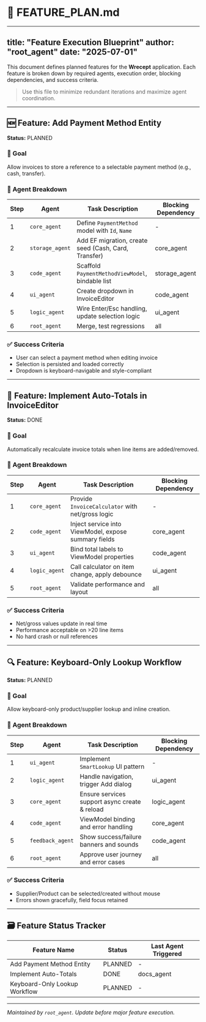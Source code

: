 # 📌 FEATURE\_PLAN.md

---

title: "Feature Execution Blueprint"
author: "root\_agent"
date: "2025-07-01"
------------------

This document defines planned features for the **Wrecept** application. Each feature is broken down by required agents, execution order, blocking dependencies, and success criteria.

> Use this file to minimize redundant iterations and maximize agent coordination.

---

## 🆕 Feature: Add Payment Method Entity

**Status:** PLANNED

### 🎯 Goal

Allow invoices to store a reference to a selectable payment method (e.g., cash, transfer).

### 🧩 Agent Breakdown

| Step | Agent           | Task Description                                     | Blocking Dependency |
| ---- | --------------- | ---------------------------------------------------- | ------------------- |
| 1    | `core_agent`    | Define `PaymentMethod` model with `Id`, `Name`       | -                   |
| 2    | `storage_agent` | Add EF migration, create seed (Cash, Card, Transfer) | core\_agent         |
| 3    | `code_agent`    | Scaffold `PaymentMethodViewModel`, bindable list     | storage\_agent      |
| 4    | `ui_agent`      | Create dropdown in InvoiceEditor                     | code\_agent         |
| 5    | `logic_agent`   | Wire Enter/Esc handling, update selection logic      | ui\_agent           |
| 6    | `root_agent`    | Merge, test regressions                              | all                 |

### ✅ Success Criteria

* User can select a payment method when editing invoice
* Selection is persisted and loaded correctly
* Dropdown is keyboard-navigable and style-compliant

---

## 🧮 Feature: Implement Auto-Totals in InvoiceEditor

**Status:** DONE

### 🎯 Goal

Automatically recalculate invoice totals when line items are added/removed.

### 🧩 Agent Breakdown

| Step | Agent         | Task Description                                     | Blocking Dependency |
| ---- | ------------- | ---------------------------------------------------- | ------------------- |
| 1    | `core_agent`  | Provide `InvoiceCalculator` with net/gross logic     | -                   |
| 2    | `code_agent`  | Inject service into ViewModel, expose summary fields | core\_agent         |
| 3    | `ui_agent`    | Bind total labels to ViewModel properties            | code\_agent         |
| 4    | `logic_agent` | Call calculator on item change, apply debounce       | ui\_agent           |
| 5    | `root_agent`  | Validate performance and layout                      | all                 |

### ✅ Success Criteria

* Net/gross values update in real time
* Performance acceptable on >20 line items
* No hard crash or null references

---

## 🔍 Feature: Keyboard-Only Lookup Workflow

**Status:** PLANNED

### 🎯 Goal

Allow keyboard-only product/supplier lookup and inline creation.

### 🧩 Agent Breakdown

| Step | Agent            | Task Description                              | Blocking Dependency |
| ---- | ---------------- | --------------------------------------------- | ------------------- |
| 1    | `ui_agent`       | Implement `SmartLookup` UI pattern            | -                   |
| 2    | `logic_agent`    | Handle navigation, trigger Add dialog         | ui\_agent           |
| 3    | `core_agent`     | Ensure services support async create & reload | logic\_agent        |
| 4    | `code_agent`     | ViewModel binding and error handling          | core\_agent         |
| 5    | `feedback_agent` | Show success/failure banners and sounds       | code\_agent         |
| 6    | `root_agent`     | Approve user journey and error cases          | all                 |

### ✅ Success Criteria

* Supplier/Product can be selected/created without mouse
* Errors shown gracefully, field focus retained

---

## 🗃️ Feature Status Tracker

| Feature Name                  | Status      | Last Agent Triggered |
| ----------------------------- | ----------- | -------------------- |
| Add Payment Method Entity     | PLANNED     | -                    |
| Implement Auto-Totals         | DONE        | docs_agent           |
| Keyboard-Only Lookup Workflow | PLANNED     | -                    |

---

*Maintained by `root_agent`. Update before major feature execution.*
